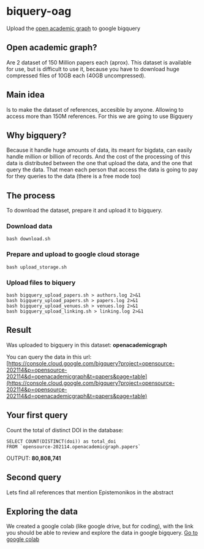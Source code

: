 # biquery-oag
Upload the [open academic graph](https://www.openacademic.ai/oag/) to google bigquery

## Open academic graph?

Are 2 dataset of 150 Million papers each (aprox). This dataset is available for use, but is difficult to use it, because you have to download huge compressed files of 10GB each (40GB uncompressed).

## Main idea 
Is to make the dataset of references, accesible by anyone. Allowing to access more than 150M references.
For this we are going to use Bigquery

## Why bigquery?
Because it handle huge amounts of data, its meant for bigdata, can easily handle million or billion of records.
And the cost of the processing of this data is distributed between the one that upload the data, and the one that query the data. That mean each person that access the data is going to pay for they queries to the data (there is a free mode too)

## The process
To download the dataset, prepare it and upload it to bigquery. 

### Download data
```
bash download.sh
```

### Prepare and upload to google cloud storage 

```
bash upload_storage.sh
```

### Upload files to biquery

```
bash bigquery_upload_papers.sh > authors.log 2>&1
bash bigquery_upload_papers.sh > papers.log 2>&1
bash bigquery_upload_venues.sh > venues.log 2>&1
bash bigquery_upload_linking.sh > linking.log 2>&1
```

## Result

Was uploaded to bigquery in this dataset:  __openacademicgraph__

You can query the data in this url: [https://console.cloud.google.com/bigquery?project=opensource-202114&p=opensource-202114&d=openacademicgraph&t=papers&page=table](https://console.cloud.google.com/bigquery?project=opensource-202114&p=opensource-202114&d=openacademicgraph&t=papers&page=table)

## Your first query
Count the total of distinct DOI in the database:

```
SELECT COUNT(DISTINCT(doi)) as total_doi
FROM `opensource-202114.openacademicgraph.papers`
```

OUTPUT: __80,808,741__

## Second query
Lets find all references that mention Epistemonikos in the abstract


## Exploring the data

We created a google colab (like google drive, but for coding), with the link you should be able to review and explore the data in google bigquery. [Go to google colab](https://colab.research.google.com/drive/1LkgbnEEHsjIBOPL82tVJVv6JF8F5Q-C6)

